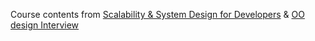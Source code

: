 Course contents from [Scalability & System Design for Developers](https://www.educative.io/path/scalability-system-design)
& 
[OO design Interview ](https://www.educative.io/courses/grokking-the-object-oriented-design-interview)
